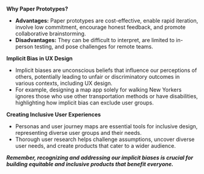 
**Why Paper Prototypes?**
- **Advantages:** Paper prototypes are cost-effective, enable rapid iteration, involve low commitment, encourage honest feedback, and promote collaborative brainstorming.
- **Disadvantages:** They can be difficult to interpret, are limited to in-person testing, and pose challenges for remote teams.


**Implicit Bias in UX Design**
- Implicit biases are unconscious beliefs that influence our perceptions of others, potentially leading to unfair or discriminatory outcomes in various contexts, including UX design.
- For example, designing a map app solely for walking New Yorkers ignores those who use other transportation methods or have disabilities, highlighting how implicit bias can exclude user groups.

**Creating Inclusive User Experiences**
- Personas and user journey maps are essential tools for inclusive design, representing diverse user groups and their needs.
- Thorough user research helps challenge assumptions, uncover diverse user needs, and create products that cater to a wider audience.

***Remember, recognizing and addressing our implicit biases is crucial for building equitable and inclusive products that benefit everyone.***



